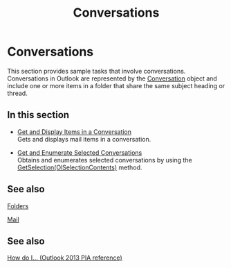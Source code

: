 ﻿---
title: Conversations
TOCTitle: Conversations
ms:assetid: 1b2e2a12-314b-438f-8f05-a13149916143
ms:mtpsurl: https://msdn.microsoft.com/en-us/library/Ff184593(v=office.15)
ms:contentKeyID: 55119830
ms.date: 07/24/2014
mtps_version: v=office.15
---

# Conversations

This section provides sample tasks that involve conversations. Conversations in Outlook are represented by the [Conversation](https://msdn.microsoft.com/en-us/library/ff184711\(v=office.15\)) object and include one or more items in a folder that share the same subject heading or thread.

## In this section

  - [Get and Display Items in a Conversation](how-to-get-and-display-items-in-a-conversation.md)  
    Gets and displays mail items in a conversation.

  - [Get and Enumerate Selected Conversations](how-to-get-and-enumerate-selected-conversations.md)  
    Obtains and enumerates selected conversations by using the [GetSelection(OlSelectionContents)](https://msdn.microsoft.com/en-us/library/ff185002\(v=office.15\)) method.

## See also

[Folders](folders.md)

[Mail](mail.md)

## See also



[How do I... (Outlook 2013 PIA reference)](how-do-i-outlook-2013-pia-reference.md)

